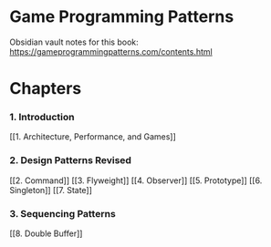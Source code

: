 # Game Programming Patterns

Obsidian vault notes for this book:
https://gameprogrammingpatterns.com/contents.html

# Chapters
### 1. Introduction
[[1. Architecture, Performance, and Games]]

### 2. Design Patterns Revised
[[2. Command]]
[[3. Flyweight]]
[[4. Observer]]
[[5. Prototype]]
[[6. Singleton]]
[[7. State]]

### 3. Sequencing Patterns
[[8. Double Buffer]]
